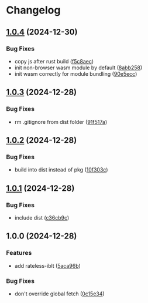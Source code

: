 # Changelog

## [1.0.4](https://github.com/dao-xyz/peerbit/compare/riblt-v1.0.3...riblt-v1.0.4) (2024-12-30)


### Bug Fixes

* copy js after rust build ([f5c8aec](https://github.com/dao-xyz/peerbit/commit/f5c8aece92d30a74b57f604a4526066e47b8feb0))
* init non-browser wasm module by default ([8abb258](https://github.com/dao-xyz/peerbit/commit/8abb2588613c378f7f78112f7ddab4bf8d3a8815))
* init wasm correctly for module bundling ([90e5ecc](https://github.com/dao-xyz/peerbit/commit/90e5ecc7fdf974cf6990a8b09539501b69a7215b))

## [1.0.3](https://github.com/dao-xyz/peerbit/compare/riblt-v1.0.2...riblt-v1.0.3) (2024-12-28)


### Bug Fixes

* rm .gitignore from dist folder ([91f517a](https://github.com/dao-xyz/peerbit/commit/91f517a5c64a52af3c6dd6188f34fd8971d1b623))

## [1.0.2](https://github.com/dao-xyz/peerbit/compare/riblt-v1.0.1...riblt-v1.0.2) (2024-12-28)


### Bug Fixes

* build into dist instead of pkg ([10f303c](https://github.com/dao-xyz/peerbit/commit/10f303c46fd4a7dea48820b931c16e9cae74a143))

## [1.0.1](https://github.com/dao-xyz/peerbit/compare/riblt-v1.0.0...riblt-v1.0.1) (2024-12-28)


### Bug Fixes

* include dist ([c36cb9c](https://github.com/dao-xyz/peerbit/commit/c36cb9cc21fb23b32088fa54bc2dc7b947e0242b))

## 1.0.0 (2024-12-28)


### Features

* add rateless-iblt ([5aca96b](https://github.com/dao-xyz/peerbit/commit/5aca96b43e0109b62608b69acbe2daf44f43dbb7))


### Bug Fixes

* don't override global fetch ([0c15e34](https://github.com/dao-xyz/peerbit/commit/0c15e34a1bafabf2fe6a94ae8ec43c9f12367b8c))
